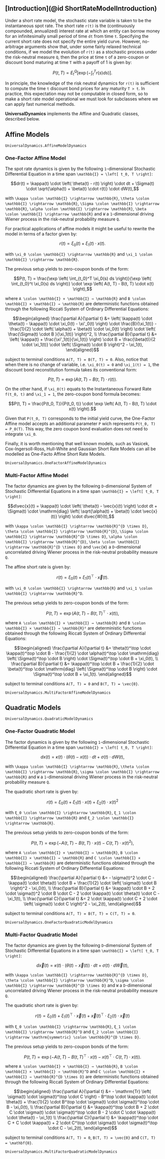 ## [Introduction](@id ShortRateModelIntroduction)

Under a short rate model, the stochastic state variable is taken to be the instantaneous spot rate. The short rate ``r(t)`` is the (continuously compounded, annualized) interest rate at which an entity can borrow money for an infinitesimally small period of time ``dt`` from time ``t``. Specifying the current short rate does not specify the entire yield curve. However, no-arbitrage arguments show that, under some fairly relaxed technical conditions, if we model the evolution of ``r(t)`` as a stochastic process under the risk-neutral measure ``Q``, then the price at time ``t`` of a zero-coupon or discount bond maturing at time ``T`` with a payoff of 1 is given by:

```math
P(t, T) = E_t^Q \left[ \exp \left( - \int_t^T r(s) ds \right) \right].
```

In principle, the knowledge of the risk neutral dynamics for ``r(t)`` is sufficient to compute the time ``t`` discount bond prices for any maturity ``T > t``. In practice, this expectation may not be computable in closed form, so to make a short rate model operational we must look for subclasses where we can apply fast numerical methods.

**UniversalDynamics** implements the Affine and Quadratic classes, described below.


## Affine Models

```@docs
UniversalDynamics.AffineModelDynamics
```

### One-Factor Affine Model

The spot rate dynamics is given by the following ``1``-dimensional Stochastic Differential Equation in a time span ``\mathbb{I} = \left[ t_0, T \right]``:

```math
dr(t) = \kappa(t) \cdot \left( \theta(t) - r(t) \right) \cdot dt + \Sigma(t) \cdot \sqrt{\alpha(t) + \beta(t) \cdot r(t)} \cdot dW(t),
```

with ``\kappa \colon \mathbb{I} \rightarrow \mathbb{R}``, ``\theta \colon \mathbb{I} \rightarrow \mathbb{R}``, ``\Sigma \colon \mathbb{I} \rightarrow \mathbb{R}``, ``\alpha \colon \mathbb{I} \rightarrow \mathbb{R}``, ``\beta \colon \mathbb{I} \rightarrow \mathbb{R}`` and ``W`` a ``1``-dimensional driving Wiener process in the risk-neutral probability measure ``Q``.

For practical applications of affine models it might be useful to rewrite the model in terms of a factor given by:

```math
r(t) = \xi_0(t) + \xi_1(t) \cdot x(t).
```

with ``\xi_0 \colon \mathbb{I} \rightarrow \mathbb{R}`` and ``\xi_1 \colon \mathbb{I} \rightarrow \mathbb{R}``.

The previous setup yields to zero-coupon bonds of the form:

```math
P(t, T) = \frac{\exp \left( \int_{t_0}^T \xi_0(s) ds \right)}{\exp \left( \int_{t_0}^t \xi_0(s) ds \right)} \cdot \exp \left( A(t, T) - B(t, T) \cdot x(t) \right),
```

where ``A \colon \mathbb{I} × \mathbb{I} → \mathbb{R}`` and ``B \colon \mathbb{I} × \mathbb{I} → \mathbb{R}`` are deterministic functions obtained through the following Riccati System of Ordinary Differential Equations:

```math
\begin{aligned}
  \frac{\partial A}{\partial t} &= \left( \kappa(t) \cdot \theta(t) - \kappa(t) \cdot \xi_0(t) - \xi'_0(t) \right) \cdot \frac{B}{\xi_1(t)} - \frac{1}{2} \cdot \left( \alpha(t) + \beta(t) \cdot \xi_0(t) \right) \cdot \left( \frac{\Sigma(t) \cdot B }{\xi_1(t)} \right)^2, \\
  \frac{\partial B}{\partial t} &= \left( \kappa(t) + \frac{\xi'_1(t)}{\xi_1(t)} \right) \cdot B + \frac{\beta(t)}{2 \cdot \xi_1(t)} \cdot \left( \Sigma(t) \cdot B \right)^2 - \xi_1(t),
\end{aligned}
```

subject to terminal conditions ``A(T, T) = B(T, T) = 0``. Also, notice that when there is no change of variable, i.e. ``\xi_0(t) = 0`` and ``\xi_1(t) = 1``, the discount bond reconstitution formula takes its conventional form:

```math
P(t, T) = \exp \left( A(t, T) - B(t, T) \cdot r(t) \right).
```

On the other hand, if ``\xi_0(t)`` equats to the Instantaneous Forward Rate ``f(t_0, t)`` and ``\xi_1 = 1``, the zero-coupon bond formula becomes:

```math
P(t, T) = \frac{P(t_0, T)}{P(t_0, t)} \cdot \exp \left( A(t, T) - B(t, T) \cdot x(t) \right).
```

Given that ``P(t_0, T)`` corresponds to the initial yield curve, the One-Factor Affine model accepts an additional parameter `P` wich represents ``P(t_0, T) = P_0(T)``. This way, the zero coupon bond evaluation does not need to integrate ``\xi_0``.

Finally, it is worth mentioning that well known models, such as Vasicek, Cox-Ingersoll-Ross, Hull-White and Gaussian Short Rate Models can all be modelled as One-Facto Affine Short Rate Models.

```@docs
UniversalDynamics.OneFactorAffineModelDynamics
```

### Multi-Factor Affine Model

The factor dynamics are given by the following ``D``-dimensional System of Stochastic Differential Equations in a time span ``\mathbb{I} = \left[ t_0, T \right]``:

```math
d\vec{x}(t) = \kappa(t) \cdot \left( \theta(t) - \vec{x}(t) \right) \cdot dt + \Sigma(t) \cdot \mathrm{diag} \left( \sqrt{\alpha(t) + \beta(t) \cdot \vec{x}(t)} \right) \cdot d\vec{W}(t),
```

with ``\kappa \colon \mathbb{I} \rightarrow \mathbb{R}^{D \times D}``, ``\theta \colon \mathbb{I} \rightarrow \mathbb{R}^{D}``, ``\Sigma \colon \mathbb{I} \rightarrow \mathbb{R}^{D \times D}``, ``\alpha \colon \mathbb{I} \rightarrow \mathbb{R}^{D}``, ``\beta \colon \mathbb{I} \rightarrow \mathbb{R}^{D \times D}`` and ``\vec{W}`` a ``D``-dimensional uncorrelated driving Wiener process in the risk-neutral probability measure ``Q``.

The affine short rate is given by:

```math
r(t) = \xi_0(t) + \xi_1(t)^\top \cdot \vec{x}(t).
```

with ``\xi_0 \colon \mathbb{I} \rightarrow \mathbb{R}`` and ``\xi_1 \colon \mathbb{I} \rightarrow \mathbb{R}^D``.

The previous setup yields to zero-coupon bonds of the form:

```math
P(t, T) = \exp \left( A(t, T) - B(t, T)^\top \cdot x(t) \right),
```

where ``A \colon \mathbb{I} × \mathbb{I} → \mathbb{R}`` and ``B \colon \mathbb{I} × \mathbb{I} → \mathbb{R}ᴰ`` are deterministic functions obtained through the following Riccati System of Ordinary Differential Equations:

```math
\begin{aligned}
  \frac{\partial A}{\partial t} &= \theta(t)^\top \cdot \kappa(t)^\top \cdot B - \frac{1}{2} \cdot \alpha(t)^\top \cdot \mathrm{diag} \left( \Sigma(t)^\top \cdot B \right) \cdot \Sigma(t)^\top \cdot B  + \xi_0(t), \\
  \frac{\partial B}{\partial t} &= \kappa(t)^\top \cdot B + \frac{1}{2} \cdot \beta(t)^\top \cdot \mathrm{diag} \left( \Sigma(t)^\top \cdot B \right) \cdot \Sigma(t)^\top \cdot B  + \xi_1(t).
\end{aligned}
```

subject to terminal conditions ``A(T, T) = 0`` and ``B(T, T) = \vec{0}``.

```@docs
UniversalDynamics.MultiFactorAffineModelDynamics
```

## Quadratic Models

```@docs
UniversalDynamics.QuadraticModelDynamics
```

### One-Factor Quadratic Model

The factor dynamics is given by the following ``1``-dimensional Stochastic Differential Equation in a time span ``\mathbb{I} = \left[ t_0, T \right]``:

```math
dx(t) = \kappa(t) \cdot \left( \theta(t) - x(t) \right) \cdot dt + \sigma(t) \cdot dW(t),
```

with ``\kappa \colon \mathbb{I} \rightarrow \mathbb{R}``, ``\theta \colon \mathbb{I} \rightarrow \mathbb{R}``, ``\sigma \colon \mathbb{I} \rightarrow \mathbb{R}`` and ``W`` a ``1``-dimensional driving Wiener process in the risk-neutral probability measure ``Q``.

The quadratic short rate is given by:

```math
r(t) = ξ_0(t) + ξ_1(t) \cdot x(t) + ξ_2(t) \cdot x(t)^2
```

with ``ξ_0 \colon \mathbb{I} \rightarrow \mathbb{R}``, ``ξ_1 \colon \mathbb{I} \rightarrow \mathbb{R}`` and ``ξ_2 \colon \mathbb{I} \rightarrow \mathbb{R}``.

The previous setup yields to zero-coupon bonds of the form:

```math
P(t, T) = \exp \left( -A(t, T) - B(t, T) \cdot x(t) - C(t, T) \cdot x(t)^2 \right),
```

where ``A \colon \mathbb{I} × \mathbb{I} → \mathbb{R}``, ``B \colon \mathbb{I} × \mathbb{I} → \mathbb{R}`` and ``C \colon \mathbb{I} × \mathbb{I} → \mathbb{R}`` are deterministic functions obtained through the following Riccati System of Ordinary Differential Equations:

```math
\begin{aligned}
  \frac{\partial A}{\partial t} &= - \sigma(t)^2 \cdot C - \kappa(t) \cdot \theta(t) \cdot B + \frac{1}{2} \cdot \left( \sigma(t) \cdot B \right)^2 - \xi_0(t), \\
  \frac{\partial B}{\partial t} &= \kappa(t) \cdot B + 2 \cdot \sigma(t)^2 \cdot B \cdot C - 2 \cdot \kappa(t) \cdot \theta(t) \cdot C - \xi_1(t), \\
  \frac{\partial C}{\partial t} &= 2 \cdot \kappa(t) \cdot C + 2 \cdot \left( \sigma(t) \cdot C \right)^2 - \xi_2(t),
\end{aligned}
```

subject to terminal conditions ``A(T, T) = B(T, T) = C(T, T) = 0``.

```@docs
UniversalDynamics.OneFactorQuadraticModelDynamics
```

### Multi-Factor Quadratic Model

The factor dynamics are given by the following ``D``-dimensional System of Stochastic Differential Equations in a time span ``\mathbb{I} = \left[ t_0, T \right]``:

```math
d\vec{x}(t) = \kappa(t) \cdot \left( \theta(t) - \vec{x}(t) \right) \cdot dt + \sigma(t) \cdot d\vec{W}(t),
```

with ``\kappa \colon \mathbb{I} \rightarrow \mathbb{R}^{D \times D}``, ``\theta \colon \mathbb{I} \rightarrow \mathbb{R}^D``, ``\sigma \colon \mathbb{I} \rightarrow \mathbb{R}^{D \times D}`` and ``W`` a ``D``-dimensional uncorrelated driving Wiener process in the risk-neutral probability measure ``Q``.

The quadratic short rate is given by:

```math
r(t) = ξ_0(t) + ξ_1(t)^\top \cdot \vec{x}(t) + \vec{x}(t)^\top \cdot ξ_2(t) \cdot \vec{x}(t)
```

with ``ξ_0 \colon \mathbb{I} \rightarrow \mathbb{R}``, ``ξ_1 \colon \mathbb{I} \rightarrow \mathbb{R}^D`` and ``ξ_2 \colon \mathbb{I} \rightarrow \mathrm{symmetric} \colon \mathbb{R}^{D \times D}``.

The previous setup yields to zero-coupon bonds of the form:

```math
P(t, T) = \exp \left( -A(t, T) - B(t, T)^\top \cdot x(t) - x(t)^\top \cdot C(t, T) \cdot x(t) \right).
```

where ``A \colon \mathbb{I} × \mathbb{I} → \mathbb{R}``, ``B \colon \mathbb{I} × \mathbb{I} → \mathbb{R}^D`` and ``C \colon \mathbb{I} × \mathbb{I} → \mathbb{R}^{D \times D}`` are deterministic functions obtained through the following Riccati System of Ordinary Differential Equations:

```math
\begin{aligned}
  \frac{\partial A}{\partial t} &= - \mathrm{Tr} \left( \sigma(t) \cdot \sigma(t)^\top \cdot C \right) - B^\top \cdot \kappa(t) \cdot \theta(t) + \frac{1}{2} \cdot B^\top \cdot \sigma(t) \cdot \sigma(t)^\top \cdot B - \xi_0(t), \\
  \frac{\partial B}{\partial t} &= \kappa(t)^\top \cdot B + 2 \cdot C \cdot \sigma(t) \cdot \sigma(t)^\top \cdot B - 2 \cdot C \cdot \kappa(t) \cdot \theta(t) - \xi_1(t) \\
  \frac{\partial C}{\partial t} &= \kappa(t)^\top \cdot C + C \cdot \kappa(t) + 2 \cdot C^\top  \cdot \sigma(t) \cdot \sigma(t)^\top \cdot C - \xi_2(t),
\end{aligned}
```

subject to terminal conditions ``A(T, T) = 0``,  ``B(T, T) = \vec{0}`` and  ``C(T, T) = \mathbf{0}``.

```@docs
UniversalDynamics.MultiFactorQuadraticModelDynamics
```

